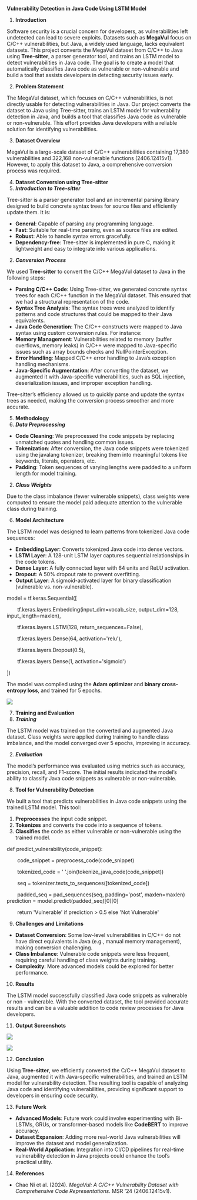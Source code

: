 ﻿**Vulnerability Detection in Java Code Using LSTM Model**

1. **Introduction** 

Software security is a crucial concern for developers, as vulnerabilities left undetected can lead to severe exploits. Datasets such as **MegaVul** focus on C/C++ vulnerabilities, but Java, a widely used language, lacks equivalent datasets. This project converts the MegaVul dataset from C/C++ to Java using **Tree-sitter**, a parser generator tool, and trains an LSTM model to detect vulnerabilities in Java code. The goal is to create a model that automatically classifies Java code as vulnerable or non-vulnerable and build a tool that assists developers in detecting security issues early.

2. **Problem Statement** 

The MegaVul dataset, which focuses on C/C++ vulnerabilities, is not directly usable for detecting vulnerabilities in Java. Our project converts the dataset to Java using Tree-sitter, trains an LSTM model for vulnerability detection in Java, and builds a tool that classifies Java code as vulnerable or non-vulnerable. This effort provides Java developers with a reliable solution for identifying vulnerabilities. 

3. **Dataset Overview** 

MegaVul is a large-scale dataset of C/C++ vulnerabilities containing 17,380 vulnerabilities and 322,168 non-vulnerable functions (2406.12415v1). However, to apply this dataset to Java, a comprehensive conversion process was required.

4. **Dataset Conversion using Tree-sitter** 
1. ***Introduction to Tree-sitter*** 

Tree-sitter is a parser generator tool and an incremental parsing library designed to build concrete syntax trees for source files and efficiently update them. It is:

- **General**: Capable of parsing any programming language.
- **Fast**: Suitable for real-time parsing, even as source files are edited.
- **Robust**: Able to handle syntax errors gracefully. 
- **Dependency-free**: Tree-sitter is implemented in pure C, making it lightweight and easy to integrate into various applications.
2. ***Conversion Process***

We used **Tree-sitter** to convert the C/C++ MegaVul dataset to Java in the following steps:

- **Parsing C/C++ Code**: Using Tree-sitter, we generated concrete syntax trees for each C/C++ function in the MegaVul dataset. This ensured that we had a structural representation of the code.
- **Syntax Tree Analysis**: The syntax trees were analyzed to identify patterns and code structures that could be mapped to their Java equivalents.
- **Java Code Generation**: The C/C++ constructs were mapped to Java syntax using custom conversion rules. For instance:
- **Memory Management**: Vulnerabilities related to memory (buffer overflows, memory leaks) in C/C++ were mapped to Java-specific issues such as array bounds checks and NullPointerException. 
- **Error Handling**: Mapped C/C++ error handling to Java’s exception handling mechanisms. 
- **Java-Specific Augmentation**: After converting the dataset, we augmented it with Java-specific vulnerabilities, such as SQL injection, deserialization issues, and improper exception handling. 

Tree-sitter’s efficiency allowed us to quickly parse and update the syntax trees as needed, making the conversion process smoother and more accurate.

5. **Methodology** 
1. ***Data Preprocessing*** 
- **Code Cleaning**: We preprocessed the code snippets by replacing unmatched quotes and handling common issues.
- **Tokenization**: After conversion, the Java code snippets were tokenized using the javalang tokenizer, breaking them into meaningful tokens like keywords, literals, operators, etc. 
- **Padding**: Token sequences of varying lengths were padded to a uniform length for model training. 
2. ***Class Weights*** 

Due to the class imbalance (fewer vulnerable snippets), class weights were computed to ensure the model paid adequate attention to the vulnerable class during training.

6. **Model Architecture** 

The LSTM model was designed to learn patterns from tokenized Java code sequences:

- **Embedding Layer**: Converts tokenized Java code into dense vectors.
- **LSTM Layer**: A 128-unit LSTM layer captures sequential relationships in the code tokens. 
- **Dense Layer**: A fully connected layer with 64 units and ReLU activation. 
- **Dropout**: A 50% dropout rate to prevent overfitting. 
- **Output Layer**: A sigmoid-activated layer for binary classification (vulnerable vs. non-vulnerable). 

model = tf.keras.Sequential([ 

`    `tf.keras.layers.Embedding(input\_dim=vocab\_size, output\_dim=128, input\_length=maxlen), 

`    `tf.keras.layers.LSTM(128, return\_sequences=False), 

`    `tf.keras.layers.Dense(64, activation='relu'), 

`    `tf.keras.layers.Dropout(0.5), 

`    `tf.keras.layers.Dense(1, activation='sigmoid') 

]) 

The model was compiled using the **Adam optimizer** and **binary cross-entropy loss**, and trained for 5 epochs. 

![](Aspose.Words.b7c728c7-6e89-4ddd-88d9-5c4c736d461a.001.jpeg)

7. **Training and Evaluation** 
1. ***Training*** 

The LSTM model was trained on the converted and augmented Java dataset. Class weights were applied during training to handle class imbalance, and the model converged over 5 epochs, improving in accuracy. 

2. ***Evaluation*** 

The model’s performance was evaluated using metrics such as accuracy, precision, recall, and F1-score. The initial results indicated the model’s ability to classify Java code snippets as vulnerable or non-vulnerable. 

8. **Tool for Vulnerability Detection** 

We built a tool that predicts vulnerabilities in Java code snippets using the trained LSTM model. This tool: 

1. **Preprocesses** the input code snippet. 
1. **Tokenizes** and converts the code into a sequence of tokens.
1. **Classifies** the code as either vulnerable or non-vulnerable using the trained model.

def predict\_vulnerability(code\_snippet): 

`    `code\_snippet = preprocess\_code(code\_snippet) 

`    `tokenized\_code = ' '.join(tokenize\_java\_code(code\_snippet)) 

`    `seq = tokenizer.texts\_to\_sequences([tokenized\_code]) 

`    `padded\_seq = pad\_sequences(seq, padding='post', maxlen=maxlen)     prediction = model.predict(padded\_seq)[0][0] 

`    `return 'Vulnerable' if prediction > 0.5 else 'Not Vulnerable' 

9. **Challenges and Limitations** 
- **Dataset Conversion**: Some low-level vulnerabilities in C/C++ do not have direct equivalents in Java (e.g., manual memory management), making conversion challenging. 
- **Class Imbalance**: Vulnerable code snippets were less frequent, requiring careful handling of class weights during training. 
- **Complexity**: More advanced models could be explored for better performance.
10. **Results** 

The LSTM model successfully classified Java code snippets as vulnerable or non - vulnerable. With the converted dataset, the tool provided accurate results and can be a valuable addition to code review processes for Java developers.

11. **Output Screenshots** 

![](Aspose.Words.b7c728c7-6e89-4ddd-88d9-5c4c736d461a.002.jpeg)

![](Aspose.Words.b7c728c7-6e89-4ddd-88d9-5c4c736d461a.003.jpeg)

12. **Conclusion** 

Using **Tree-sitter**, we efficiently converted the C/C++ MegaVul dataset to Java, augmented it with Java-specific vulnerabilities, and trained an LSTM model for vulnerability detection. The resulting tool is capable of analyzing Java code and identifying vulnerabilities, providing significant support to developers in ensuring code security.

13. **Future Work** 
- **Advanced Models**: Future work could involve experimenting with Bi-LSTMs, GRUs, or transformer-based models like **CodeBERT** to improve accuracy. 
- **Dataset Expansion**: Adding more real-world Java vulnerabilities will improve the dataset and model generalization. 
- **Real-World Application**: Integration into CI/CD pipelines for real-time vulnerability detection in Java projects could enhance the tool’s practical utility.
14. **References** 
- Chao Ni et al. (2024). *MegaVul: A C/C++ Vulnerability Dataset with Comprehensive Code Representations*. MSR ’24 (2406.12415v1). 
